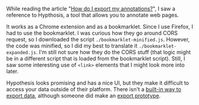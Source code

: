 While reading the article "[How do I export my annotations?][1]", I saw a reference to Hypthosis, a tool that allows you to annotate web pages.

It works as a Chrome extension and as a bookmarklet. Since I use Firefox, I had to use the bookmarklet. I was curious how they go around CORS request, so I downloaded the script `./bookmarklet-minified.js`. However, the code was minified, so I did my best to translate it `./bookmarklet-expanded.js`. I'm still not sure how they do the CORS stuff (that logic might be in a different script that is loaded from the bookmarklet script). Still, I saw some interesting use of `<link>` elements that I might look more into later.

Hypothesis looks promising and has a nice UI, but they make it difficult to access your data outside of their platform. There isn't a [built-in way to export data][2], although someone did make an [export prototype][3].

[1]: https://beepb00p.xyz/annotating.html
[2]: https://web.hypothes.is/help/how-do-i-export-my-annotations/
[3]: https://jonudell.info/h/facet/
